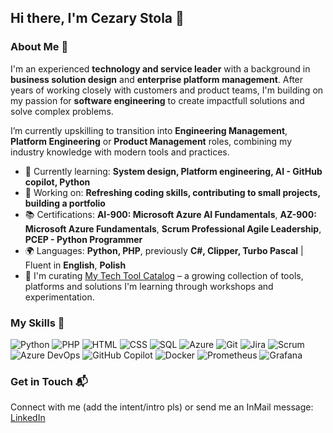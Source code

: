 ## Hi there, I'm Cezary Stola 👋

### About Me 🚀

I'm an experienced **technology and service leader** with a background in **business solution design** and **enterprise platform management**. After years of working closely with customers and product teams, I'm building on my passion for **software engineering** to create impactfull solutions and solve complex problems.

I’m currently upskilling to transition into **Engineering Management**, **Platform Engineering** or **Product Management** roles, combining my industry knowledge with modern tools and practices.

- 🌱 Currently learning: **System design, Platform engineering, AI - GitHub copilot, Python**
- 🔭 Working on: **Refreshing coding skills, contributing to small projects, building a portfolio**
- 📚 Certifications: **AI-900: Microsoft Azure AI Fundamentals**, **AZ-900: Microsoft Azure Fundamentals**, **Scrum Professional Agile Leadership**, **PCEP - Python Programmer**
- 🌍 Languages: **Python, PHP**, previously **C#, Clipper, Turbo Pascal** | Fluent in **English**, **Polish**
- 🚀 I'm curating [My Tech Tool Catalog](https://github.com/cstola/Tech-tool-catalog) – a growing collection of tools, platforms and solutions I'm learning through workshops and experimentation.


### My Skills 🧠

![Python](https://img.shields.io/badge/-Python-3776AB?style=flat-square&logo=python&logoColor=white)
![PHP](https://img.shields.io/badge/PHP-777BB4?style=flat-square&logo=php&logoColor=white)
![HTML](https://img.shields.io/badge/-HTML-E34F26?style=flat-square&logo=html5&logoColor=white)
![CSS](https://img.shields.io/badge/-CSS-1572B6?style=flat-square&logo=css3&logoColor=white)
![SQL](https://img.shields.io/badge/-SQL-4479A1?style=flat-square&logo=postgresql&logoColor=white)
![Azure](https://img.shields.io/badge/-Azure-0078D4?style=flat-square&logo=microsoft-azure&logoColor=white)
![Git](https://img.shields.io/badge/-Git-F05032?style=flat-square&logo=git&logoColor=white)
![Jira](https://img.shields.io/badge/Jira-0052CC?style=flat-square&logo=Jira&logoColor=white)
![Scrum](https://img.shields.io/badge/-Scrum-6DB33F?style=flat-square&logo=scrumalliance&logoColor=white)
![Azure DevOps](https://img.shields.io/badge/Azure_DevOps-0078D7?style=flat-square&logo=azure-devops&logoColor=white)
![GitHub Copilot](https://img.shields.io/badge/github%20copilot-000000?style=flat-square&logo=githubcopilot&logoColor=white)
![Docker](https://img.shields.io/badge/Docker-2CA5E0?style=flat-square&logo=docker&logoColor=white)
![Prometheus](https://img.shields.io/badge/Prometheus-000000?style=flat-square&logo=prometheus&labelColor=000000)
![Grafana](https://img.shields.io/badge/Grafana-F2F4F9?style=flat-square&logo=grafana&logoColor=orange&labelColor=F2F4F9)

### Get in Touch 📬

Connect with me (add the intent/intro pls) or send me an InMail message: [LinkedIn](https://www.linkedin.com/in/cstola/)
